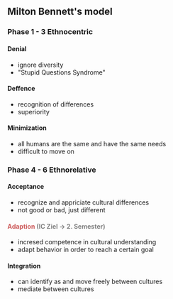 ## Milton Bennett's model

### Phase 1 - 3 Ethnocentric
#### Denial
- ignore diversity
- "Stupid Questions Syndrome"

#### Deffence
- recognition of differences
- superiority

#### Minimization
- all humans are the same and have the same needs
- difficult to move on

### Phase 4 - 6 Ethnorelative
#### Acceptance
- recognize and appriciate cultural differences
- not good or bad, just different

#### <font style="color:#CD5C5C">Adaption</font> <font style="color:grey">(IC Ziel -> 2. Semester)</font>
- incresed competence in cultural understanding
- adapt behavior in order to reach a certain goal

#### Integration
- can identify as and move freely between cultures
- mediate between cultures
